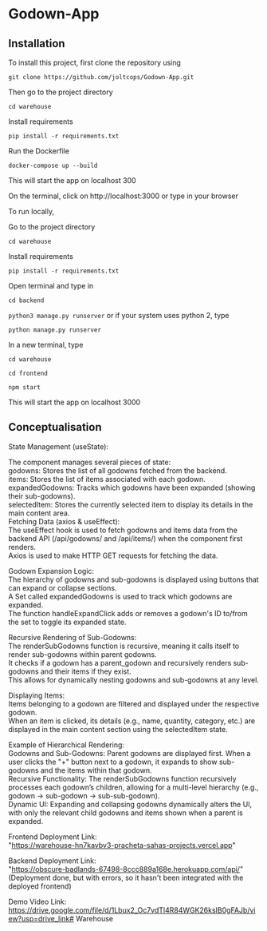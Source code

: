 # Godown-App
## Installation
To install this project, first clone the repository using

```git clone https://github.com/joltcops/Godown-App.git```

Then go to the project directory

```cd warehouse```

Install requirements

```pip install -r requirements.txt```

Run the Dockerfile

```docker-compose up --build```

This will start the app on localhost 300

On the terminal, click on http://localhost:3000 or type in your browser



To run locally,

Go to the project directory

```cd warehouse```

Install requirements

```pip install -r requirements.txt```

Open terminal and type in

```cd backend```

```python3 manage.py runserver``` or if your system uses python 2, type

```python manage.py runserver```

In a new terminal, type

```cd warehouse```

```cd frontend```

```npm start```

This will start the app on localhost 3000

## Conceptualisation

State Management (useState):

The component manages several pieces of state:<br>
godowns: Stores the list of all godowns fetched from the backend.<br>
items: Stores the list of items associated with each godown.<br>
expandedGodowns: Tracks which godowns have been expanded (showing their sub-godowns).<br>
selectedItem: Stores the currently selected item to display its details in the main content area.<br>
Fetching Data (axios & useEffect):<br>
The useEffect hook is used to fetch godowns and items data from the backend API (/api/godowns/ and /api/items/) when the component first renders.<br>
Axios is used to make HTTP GET requests for fetching the data.<br>

Godown Expansion Logic:<br>
The hierarchy of godowns and sub-godowns is displayed using buttons that can expand or collapse sections.<br>
A Set called expandedGodowns is used to track which godowns are expanded.<br>
The function handleExpandClick adds or removes a godown's ID to/from the set to toggle its expanded state.<br>

Recursive Rendering of Sub-Godowns:<br>
The renderSubGodowns function is recursive, meaning it calls itself to render sub-godowns within parent godowns.<br>
It checks if a godown has a parent_godown and recursively renders sub-godowns and their items if they exist.<br>
This allows for dynamically nesting godowns and sub-godowns at any level.<br>

Displaying Items:<br>
Items belonging to a godown are filtered and displayed under the respective godown.<br>
When an item is clicked, its details (e.g., name, quantity, category, etc.) are displayed in the main content section using the selectedItem state.<br>

Example of Hierarchical Rendering:<br>
Godowns and Sub-Godowns: Parent godowns are displayed first. When a user clicks the "+" button next to a godown, it expands to show sub-godowns and the items within that godown.<br>
Recursive Functionality: The renderSubGodowns function recursively processes each godown’s children, allowing for a multi-level hierarchy (e.g., godown → sub-godown → sub-sub-godown).<br>
Dynamic UI: Expanding and collapsing godowns dynamically alters the UI, with only the relevant child godowns and items shown when a parent is expanded.<br>

Frontend Deployment Link:<br>
"https://warehouse-hn7kavbv3-pracheta-sahas-projects.vercel.app" 

Backend Deployment Link:<br>
"https://obscure-badlands-67498-8ccc889a168e.herokuapp.com/api/" (Deployment done, but with errors, so it hasn't been integrated with the deployed frontend)

Demo Video Link:<br>
https://drive.google.com/file/d/1Lbux2_Oc7vdTl4R84WGK26ksIB0gFAJb/view?usp=drive_link# Warehouse
